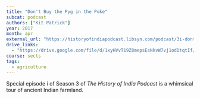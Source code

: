 ```yaml
---
title: "Don't Buy the Pyg in the Poke"
subcat: podcast
authors: ["Kit Patrick"]
year: 2017
month: apr
external_url: "https://historyofindiapodcast.libsyn.com/podcast/3i-dont-buy-the-pyg-in-the-poke"
drive_links:
  - "https://drive.google.com/file/d/1xyHVvT19Z8mepsEsNkvW7vj1odDtqtIf/view?usp=drivesdk"
course: sects
tags:
  - agriculture
---
```


Special episode i of Season 3 of *The History of India Podcast* is a whimsical tour of ancient Indian farmland.

